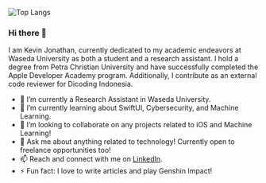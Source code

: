 ![Top Langs](https://github-readme-stats.vercel.app/api/top-langs/?username=KevinJonathan30&layout=compact&langs_count=6&theme=transparent)

### Hi there 👋

I am Kevin Jonathan, currently dedicated to my academic endeavors at Waseda University as both a student and a research assistant. I hold a degree from Petra Christian University and have successfully completed the Apple Developer Academy program. Additionally, I contribute as an external code reviewer for Dicoding Indonesia.

- 🔭 I’m currently a Research Assistant in Waseda University.
- 🌱 I’m currently learning about SwiftUI, Cybersecurity, and Machine Learning.
- 👯 I’m looking to collaborate on any projects related to iOS and Machine Learning!
- 💬 Ask me about anything related to technology! Currently open to freelance opportunities too!
- 📫 Reach and connect with me on [LinkedIn](https://www.linkedin.com/in/kevinjonathan3010/).
- ⚡ Fun fact: I love to write articles and play Genshin Impact!
